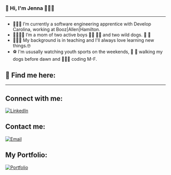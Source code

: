 ### 👋 Hi, I'm Jenna 👩🏻‍💻
__________________________________________________________________________________________________________

- 👩🏻‍💻 I’m currently a software engineering apprentice with Develop Carolina, working at Booz|Allen|Hamilton.
- 👨‍👩‍👦‍👦 I’m a mom of two active boys 👦🏻 👦🏼 and two wild dogs. 🐶 🐶
- 👩🏻‍🏫 My background is in teaching and I'll always love learning new things.🤓
- ⚽ I'm ususally watching youth sports on the weekends, 🐾 🦮 walking my dogs before dawn and 👩🏻‍💻 coding M-F.

## 📇 Find me here:
____________________________________________________________________________________________________________

## Connect with me:

[![LinkedIn](https://img.shields.io/badge/LinkedIn-YourLinkedInProfile-blue)](www.linkedin.com/in/jlotten)

## Contact me:

[![Email](https://img.shields.io/badge/Email-Click%20to%20Contact-red)](mailto:jenna.otten@gmail.com)

## My Portfolio:

[![Portfolio](https://img.shields.io/badge/Portfolio-Click%20to%20Visit-brightgreen)]([YourPortfolioURL](https://www.jlotten.com/)https://www.jlotten.com/)




